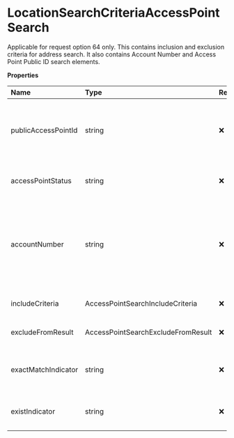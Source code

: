 # LocationSearchCriteriaAccessPointSearch

Applicable for request option 64 only. This contains inclusion and exclusion criteria for address search. It also contains Account Number and Access Point Public ID search elements.

**Properties**

| Name                | Type                               | Required | Description                                                                                                                                                                                                                                                                                 |
| :------------------ | :--------------------------------- | :------- | :------------------------------------------------------------------------------------------------------------------------------------------------------------------------------------------------------------------------------------------------------------------------------------------ |
| publicAccessPointId | string                             | ❌       | The Public Access Point ID to use for UPS Access Point Search. Once this parameter is present , address or geocode search is ignored. It cannot be combined with AccountNumber search parameter.                                                                                            |
| accessPointStatus   | string                             | ❌       | Status of UPS Access Point. Valid values are: 01-Active-available 07-Active-unavailable.                                                                                                                                                                                                    |
| accountNumber       | string                             | ❌       | The account number to use for UPS Access Point Search in the country or territory. Used to locate a private network for the account. Once this parameter is present any access point address or geocode search is ignored. It cannot be combined with PublicAccessPointID search parameter. |
| includeCriteria     | AccessPointSearchIncludeCriteria   | ❌       | This contains elements to refine (include) UPS Access point address or geocode Search.                                                                                                                                                                                                      |
| excludeFromResult   | AccessPointSearchExcludeFromResult | ❌       | This contains elements to exclude from UPS Access Point address or geocode search.                                                                                                                                                                                                          |
| exactMatchIndicator | string                             | ❌       | Presence of this tag represents that "AccessPointSearchByAddress" service is requested. The value of this tag is ignored.                                                                                                                                                                   |
| existIndicator      | string                             | ❌       | Presence of this tag represents that "AccessPointAvailability" service is requested. The value of this tag is ignored.                                                                                                                                                                      |

<!-- This file was generated by liblab | https://liblab.com/ -->
